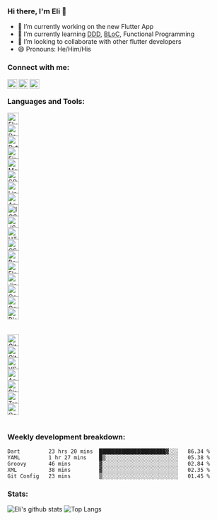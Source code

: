 <!--
**eli1stark/eli1stark** is a ✨ _special_ ✨ repository because its `README.md` (this file) appears on your GitHub profile.

Here are some ideas to get you started:

- 🔭 I’m currently working on ...
- 👯 I’m looking to collaborate on ...
- 🤔 I’m looking for help with ...
- 🌱 I’m currently learning: ...
- 💬 Ask me about ...
- 📫 How to reach me: ...
- 😄 Pronouns: ...
- ⚡ Fun fact: ...
-->

### Hi there, I'm Eli 👋
- 🔭 I’m currently working on the new Flutter App
- 🌱 I’m currently learning <a href="https://resocoder.com/2020/03/09/flutter-firebase-ddd-course-1-domain-driven-design-principles/">DDD</a>, <a href="https://github.com/felangel/bloc">BLoC</a>, Functional Programming
- 🦄 I’m looking to collaborate with other flutter developers
- 😄 Pronouns: He/Him/His


### Connect with me:

[<img align="left" alt="eli1stark | LinkedIn" width="22px" src="https://cdn.jsdelivr.net/npm/simple-icons@v3/icons/linkedin.svg" />][linkedin]
[<img align="left" alt="eli1stark | Twitter" width="22px" src="https://cdn.jsdelivr.net/npm/simple-icons@v3/icons/twitter.svg" />][twitter]
[<img align="left" alt="eli1stark | Gmail" width="22px" src="https://i.imgur.com/ohL3Sas.png" />][gmail]

<br />

### Languages and Tools:
<div class="row">
  <div class="column">
    <img align="left" alt="Flutter" width="26px" src="https://img.stackshare.io/service/7180/flutter-mark-square-100.png" />
  </div>
  <div class="column">
    <img align="left" alt="Dart" width="26px" src="https://img.stackshare.io/service/1646/Twitter-02.png" />
  </div>
  <div class="column">
    <img align="left" alt="Python" width="26px" src="https://img.stackshare.io/service/993/pUBY5pVj.png" />
  </div>
  <div class="column">
    <img align="left" alt="Firebase" width="26px" src="https://i.imgur.com/q0RCZbg.png" />
  </div>
  <div class="column">
   <img align="left" alt="MongoDB" width="26px" src="https://i.imgur.com/tkxqFgf.png" />
  </div>
  <div class="column">
    <img align="left" alt="SQLite" width="26px" src="https://img.stackshare.io/service/1071/sqlite.jpg" />
  </div>
  <div class="column">
    <img align="left" alt="Linux" width="26px" src="https://img.stackshare.io/service/10483/linux.png" />
  </div>
  <div class="column">
    <img align="left" alt="Android" width="26px" src="https://img.stackshare.io/service/9586/ZvmtaSXW_400x400.jpg" />
  </div>
  <div class="column">
    <img align="left" alt="IOS" width="26px" src="https://img.stackshare.io/service/2886/ios-logo.png" />
  </div>
  <div class="column">
    <img align="left" alt="JSON" width="26px" src="https://img.stackshare.io/service/2880/1024px-JSON_vector_logo.svg.png" />
  </div>
  <div class="column">
    <img align="left" alt="HTML" width="26px" src="https://img.stackshare.io/service/2538/kEpgHiC9.png" />
  </div>
  <div class="column">
    <img align="left" alt="CSS" width="26px" src="https://i.imgur.com/itjo8T6.png" />
  </div>
  <div class="column">
    <img align="left" alt="Bootstrap" width="26px" src="https://img.stackshare.io/service/1101/C9QJ7V3X.png" />
  </div>
  <div class="column">
    <img align="left" alt="Flask" width="26px" src="https://img.stackshare.io/service/1001/flask.jpg" />
  </div>
  <div class="column">
    <img align="left" alt="Jinja" width="26px" src="https://img.stackshare.io/service/2303/New_Project__20_.png" />
  </div>
  <div class="column">
    <img align="left" alt="GoogleCloud" width="26px" src="https://img.stackshare.io/service/4240/1a61e4pu_400x400.jpg" />
  </div>
  <div class="column">
    <img align="left" alt="GoogleAnalytics" width="26px" src="https://img.stackshare.io/service/64/cU74ahCn_400x400.jpg" />
  </div>
  <div class="column">
    <img align="left" alt="Blockchain" width="26px" src="https://img.stackshare.io/service/10608/ciDiP1gY_400x400.jpg" />
  </div>
</div>
<div> <br> </div>

<br>
<div class="row">
  <div class="column">
    <img align="left" alt="Git" width="26px" src="https://img.stackshare.io/service/1046/git.png" />
  </div>
  <div class="column">
    <img align="left" alt="GitHub" width="26px" src="https://i.imgur.com/XECbcnS.jpg" />
  </div>
  <div class="column">
    <img align="left" alt="VSCode" width="26px" src="https://img.stackshare.io/service/4202/Visual_Studio_Code_logo.png" />
  </div>
  <div class="column">
    <img align="left" alt="AndroidStudio" width="26px" src="https://i.imgur.com/dj7EJlG.png" />
  </div>
  <div class="column">
    <img align="left" alt="Slack" width="26px" src="https://img.stackshare.io/service/675/RNiSRYOF_400x400.jpg" />
  </div>
  <div class="column">
    <img align="left" alt="Trello" width="26px" src="https://img.stackshare.io/service/109/-CvHThPk_400x400.jpg" />
  </div>
  <div class="column">
   <img align="left" alt="GoogleChrome" width="26px" src="https://img.stackshare.io/service/2950/1200px-Google_Chrome_icon__September_2014_.svg.png" />
  </div>
</div>

<!--
[<img align="left" alt="Flutter" width="26px" src="https://img.stackshare.io/service/7180/flutter-mark-square-100.png" />][LINKtoSource]
[<img align="left" alt="Dart" width="26px" src="https://img.stackshare.io/service/1646/Twitter-02.png" />][LINKtoSource]
[<img align="left" alt="Python" width="26px" src="https://img.stackshare.io/service/993/pUBY5pVj.png" />][LINKtoSource]
[<img align="left" alt="Firebase" width="26px" src="https://i.imgur.com/q0RCZbg.png" />][LINKtoSource]
[<img align="left" alt="MongoDB" width="26px" src="https://i.imgur.com/tkxqFgf.png" />][LINKtoSource]
[<img align="left" alt="SQLite" width="26px" src="https://img.stackshare.io/service/1071/sqlite.jpg" />][LINKtoSource]
[<img align="left" alt="Linux" width="26px" src="https://img.stackshare.io/service/10483/linux.png" />][LINKtoSource]
[<img align="left" alt="Android" width="26px" src="https://img.stackshare.io/service/9586/ZvmtaSXW_400x400.jpg" />][LINKtoSource]
[<img align="left" alt="IOS" width="26px" src="https://img.stackshare.io/service/2886/ios-logo.png" />][LINKtoSource]
[<img align="left" alt="JSON" width="26px" src="https://img.stackshare.io/service/2880/1024px-JSON_vector_logo.svg.png" />][LINKtoSource]
[<img align="left" alt="HTML" width="26px" src="https://img.stackshare.io/service/2538/kEpgHiC9.png" />][LINKtoSource]
[<img align="left" alt="CSS" width="26px" src="https://img.stackshare.io/service/6727/css.png" />][LINKtoSource]
[<img align="left" alt="Bootstrap" width="26px" src="https://img.stackshare.io/service/1101/C9QJ7V3X.png" />][LINKtoSource]
[<img align="left" alt="Flask" width="26px" src="https://img.stackshare.io/service/1001/flask.jpg" />][LINKtoSource]
[<img align="left" alt="Jinja" width="26px" src="https://img.stackshare.io/service/2303/New_Project__20_.png" />][LINKtoSource]
[<img align="left" alt="GoogleCloud" width="26px" src="https://img.stackshare.io/service/4240/1a61e4pu_400x400.jpg" />][LINKtoSource]
[<img align="left" alt="GoogleAnalytics" width="26px" src="https://img.stackshare.io/service/64/cU74ahCn_400x400.jpg" />][LINKtoSource]
[<img align="left" alt="Blockchain" width="26px" src="https://img.stackshare.io/service/10608/ciDiP1gY_400x400.jpg" />][LINKtoSource]
[<img align="left" alt="Git" width="26px" src="https://img.stackshare.io/service/1046/git.png" />][LINKtoSource]
[<img align="left" alt="GitHub" width="26px" src="https://img.stackshare.io/service/27/sBsvBbjY.png" />][LINKtoSource]
[<img align="left" alt="VSCode" width="26px" src="https://img.stackshare.io/service/4202/Visual_Studio_Code_logo.png" />][LINKtoSource]
[<img align="left" alt="AndroidStudio" width="26px" src="https://i.imgur.com/dj7EJlG.png" />][LINKtoSource]
[<img align="left" alt="Slack" width="26px" src="https://img.stackshare.io/service/675/RNiSRYOF_400x400.jpg" />][LINKtoSource]
[<img align="left" alt="Trello" width="26px" src="https://img.stackshare.io/service/109/-CvHThPk_400x400.jpg" />][LINKtoSource]
[<img align="left" alt="GoogleChrome" width="26px" src="https://img.stackshare.io/service/2950/1200px-Google_Chrome_icon__September_2014_.svg.png" />][LINKtoSource]
-->
<br />

### Weekly development breakdown:
<!--START_SECTION:waka-->
```text
Dart         23 hrs 20 mins  █████████████████████▓░░░   86.34 % 
YAML         1 hr 27 mins    █▒░░░░░░░░░░░░░░░░░░░░░░░   05.38 % 
Groovy       46 mins         ▓░░░░░░░░░░░░░░░░░░░░░░░░   02.84 % 
XML          38 mins         ▓░░░░░░░░░░░░░░░░░░░░░░░░   02.35 % 
Git Config   23 mins         ▒░░░░░░░░░░░░░░░░░░░░░░░░   01.45 % 
```
<!--END_SECTION:waka-->

### Stats:
![Eli's github stats](https://github-readme-stats.vercel.app/api?username=eli1stark&hide=contribs&count_private=true&show_icons=true&hide_border=true&include_all_commits=true)
![Top Langs](https://github-readme-stats.vercel.app/api/top-langs/?username=eli1stark&layout=compact&hide_border=true)


[gmail]: https://mail.google.com/mail/u/0/?view=cm&source=mailto&to=elistark.tech@gmail.com
[twitter]: https://twitter.com/eli1stark
[linkedin]: https://linkedin.com/in/eli1stark
